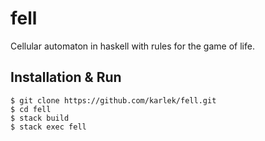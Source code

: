 
# fell

Cellular automaton in haskell with rules for the game of life.

## Installation & Run

```fish
$ git clone https://github.com/karlek/fell.git
$ cd fell
$ stack build
$ stack exec fell
```

